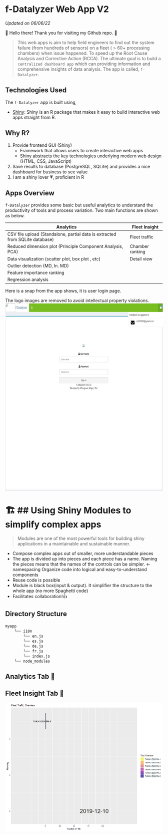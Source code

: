 # f-Datalyzer Web App V2 
*Updated on 06/06/22*

👋 Hello there! Thank you for visiting my Github repo. :pray:

> This web apps is aim to help field engineers to find out the system failure (from hundreds of sensors) on a fleet ( > 60+ processing chambers) when issue happened. To speed up the Root Cause Analysis and Corrective Action (RCCA). The ultimate goal is to build a `centralized dashboard app` which can providing information and comprehensive insights of data analysis. The app is called, `f-Datalyzer`. 

## Technologies Used

The `f-Datalyzer` app is built using,

- [Shiny](https://shiny.rstudio.com/): Shiny is an R package that makes it easy to build interactive web apps straight from R.

## Why R?
1. Provide frontend GUI (Shiny)
   -  Framework that allows users to create interactive web apps
     - Shiny abstracts the key technologies underlying modern web design (HTML, CSS, JavaScript)
2. Save results to database (PostgreSQL, SQLite) and provides a nice dashboard for business to see value
3. I am a shiny lover :heartpulse:, proficient in R 

## Apps Overview
`f-Datalyzer` provides some basic but useful analytics to understand the productivity of tools and process variation.
Two main functions are shown as below. 

| Analytics | Fleet Insight |
| --- | --- |
| CSV file upload (Standalone, partial data is extracted from SQLite database) | Fleet traffic |
| Reduced dimension plot (Principle Component Analysis, PCA) | Chamber ranking |
| Data visualization (scatter plot, box plot , etc) | Detail view|
| Outlier detection (MD, ln. MD) ||
| Feature importance ranking ||
| Regression analysis ||

Here is a snap from the app shows, it is user login page. 

The logo images are removed to avoid intellectual property violations. 
<img src='login_page.JPG' art='switch' width="600" height="600" />

# 🏗️ ## Using Shiny Modules to simplify complex apps
> Modules are one of the most powerful tools for building shiny applications in a maintainable and sustainable manner.
- Compose complex apps out of smaller, more understandable pieces
- The app is divided up into pieces and each piece has a name. Naming the pieces means that the names of the controls can be simpler. ← namespacing
Organize code into logical and easy-to-understand components
- Reuse code is possible
- Module is black box(input & output).  It  simplifier the structure to the whole app (no more Spaghetti code)
- Facilitates collaboration!👍



## Directory Structure

```
myapp                         
    └── i18n
        └── en.js
        └── es.js
        └── de.js
        └── fr.js
        └── index.js                
    └── node_modules                    
```




## Analytics Tab 🔗

## Fleet Insight Tab 🔗
<img src='tool_productivity_ranking.gif' art='switch' />


